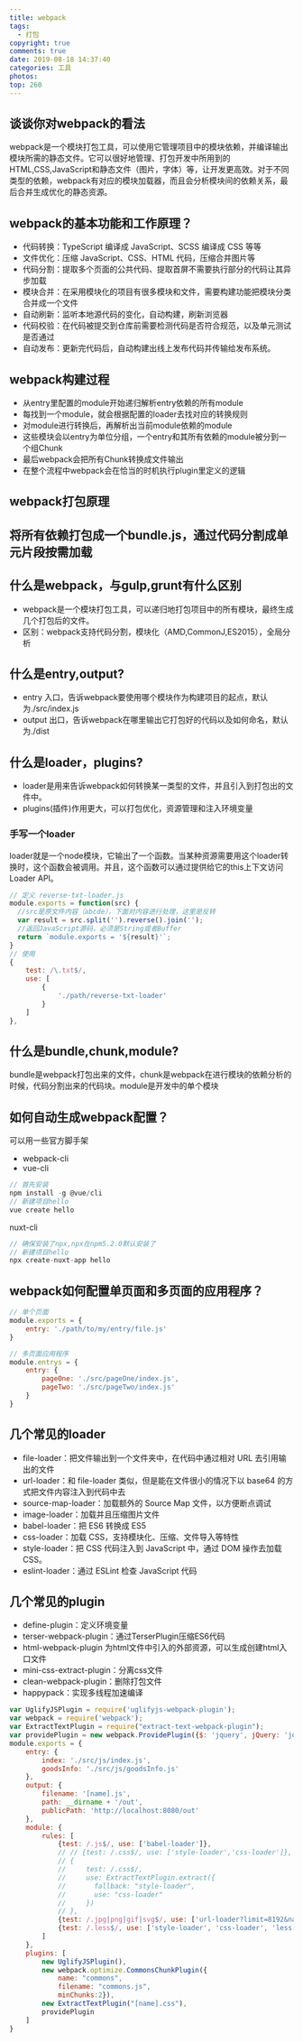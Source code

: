 ```yaml
---
title: webpack
tags:
  - 打包
copyright: true
comments: true
date: 2019-08-18 14:37:40
categories: 工具
photos:
top: 260
---
```


## 谈谈你对webpack的看法
webpack是一个模块打包工具，可以使用它管理项目中的模块依赖，并编译输出模块所需的静态文件。它可以很好地管理、打包开发中所用到的HTML,CSS,JavaScript和静态文件（图片，字体）等，让开发更高效。对于不同类型的依赖，webpack有对应的模块加载器，而且会分析模块间的依赖关系，最后合并生成优化的静态资源。

## webpack的基本功能和工作原理？
- 代码转换：TypeScript 编译成 JavaScript、SCSS 编译成 CSS 等等
- 文件优化：压缩 JavaScript、CSS、HTML 代码，压缩合并图片等
- 代码分割：提取多个页面的公共代码、提取首屏不需要执行部分的代码让其异步加载
- 模块合并：在采用模块化的项目有很多模块和文件，需要构建功能把模块分类合并成一个文件
- 自动刷新：监听本地源代码的变化，自动构建，刷新浏览器
- 代码校验：在代码被提交到仓库前需要检测代码是否符合规范，以及单元测试是否通过
- 自动发布：更新完代码后，自动构建出线上发布代码并传输给发布系统。

## webpack构建过程
- 从entry里配置的module开始递归解析entry依赖的所有module
- 每找到一个module，就会根据配置的loader去找对应的转换规则
- 对module进行转换后，再解析出当前module依赖的module
- 这些模块会以entry为单位分组，一个entry和其所有依赖的module被分到一个组Chunk
- 最后webpack会把所有Chunk转换成文件输出
- 在整个流程中webpack会在恰当的时机执行plugin里定义的逻辑

## webpack打包原理
将所有依赖打包成一个bundle.js，通过代码分割成单元片段按需加载
---
<!--more-->

## 什么是webpack，与gulp,grunt有什么区别
- webpack是一个模块打包工具，可以递归地打包项目中的所有模块，最终生成几个打包后的文件。
- 区别：webpack支持代码分割，模块化（AMD,CommonJ,ES2015），全局分析

## 什么是entry,output?
- entry 入口，告诉webpack要使用哪个模块作为构建项目的起点，默认为./src/index.js
- output 出口，告诉webpack在哪里输出它打包好的代码以及如何命名，默认为./dist

## 什么是loader，plugins?
- loader是用来告诉webpack如何转换某一类型的文件，并且引入到打包出的文件中。
- plugins(插件)作用更大，可以打包优化，资源管理和注入环境变量

### 手写一个loader
loader就是一个node模块，它输出了一个函数。当某种资源需要用这个loader转换时，这个函数会被调用。并且，这个函数可以通过提供给它的this上下文访问Loader API。
```js
// 定义 reverse-txt-loader.js
module.exports = function(src) {
  //src是原文件内容（abcde），下面对内容进行处理，这里是反转
  var result = src.split('').reverse().join(''); 
  //返回JavaScript源码，必须是String或者Buffer
  return `module.exports = '${result}'`;
}
// 使用
{
	test: /\.txt$/,
	use: [
		{
			'./path/reverse-txt-loader'
		}
	]
},
```

## 什么是bundle,chunk,module?
bundle是webpack打包出来的文件，chunk是webpack在进行模块的依赖分析的时候，代码分割出来的代码块。module是开发中的单个模块

## 如何自动生成webpack配置？
可以用一些官方脚手架

- webpack-cli
- vue-cli

```js
// 首先安装
npm install -g @vue/cli
// 新建项目hello
vue create hello
```

nuxt-cli
```js
// 确保安装了npx,npx在npm5.2.0默认安装了
// 新建项目hello
npx create-nuxt-app hello
```

## webpack如何配置单页面和多页面的应用程序？
```js
// 单个页面
module.exports = {
    entry: './path/to/my/entry/file.js'
}

// 多页面应用程序
module.entrys = {
    entry: {
        pageOne: './src/pageOne/index.js',
        pageTwo: './src/pageTwo/index.js'
    }
}
```

## 几个常见的loader
- file-loader：把文件输出到一个文件夹中，在代码中通过相对 URL 去引用输出的文件
- url-loader：和 file-loader 类似，但是能在文件很小的情况下以 base64 的方式把文件内容注入到代码中去
- source-map-loader：加载额外的 Source Map 文件，以方便断点调试
- image-loader：加载并且压缩图片文件
- babel-loader：把 ES6 转换成 ES5
- css-loader：加载 CSS，支持模块化、压缩、文件导入等特性
- style-loader：把 CSS 代码注入到 JavaScript 中，通过 DOM 操作去加载 CSS。
- eslint-loader：通过 ESLint 检查 JavaScript 代码

## 几个常见的plugin
- define-plugin：定义环境变量
- terser-webpack-plugin：通过TerserPlugin压缩ES6代码
- html-webpack-plugin 为html文件中引入的外部资源，可以生成创建html入口文件
- mini-css-extract-plugin：分离css文件
- clean-webpack-plugin：删除打包文件
- happypack：实现多线程加速编译

```js
var UglifyJSPlugin = require('uglifyjs-webpack-plugin');
var webpack = require('webpack');
var ExtractTextPlugin = require("extract-text-webpack-plugin");
var providePlugin = new webpack.ProvidePlugin({$: 'jquery', jQuery: 'jquery', 'window.jQuery': 'jquery'});
module.exports = {
    entry: {
        index: './src/js/index.js',
        goodsInfo: './src/js/goodsInfo.js'
    },
    output: {
        filename: '[name].js',
        path: __dirname + '/out',
        publicPath: 'http://localhost:8080/out'
    },
    module: {
        rules: [
            {test: /.js$/, use: ['babel-loader']},
            // // {test: /.css$/, use: ['style-loader','css-loader']},
            // {
            //     test: /.css$/,
            //     use: ExtractTextPlugin.extract({
            //       fallback: "style-loader",
            //       use: "css-loader"
            //     })
            // },
            {test: /.jpg|png|gif|svg$/, use: ['url-loader?limit=8192&name=./[name].[ext]']}, 
            {test: /.less$/, use: ['style-loader', 'css-loader', 'less-loader']}
        ]
    },
    plugins: [
        new UglifyJSPlugin(),
        new webpack.optimize.CommonsChunkPlugin({
            name: "commons",
            filename: "commons.js",
            minChunks:2}),  
        new ExtractTextPlugin("[name].css"), 
        providePlugin     
    ]
}
```
